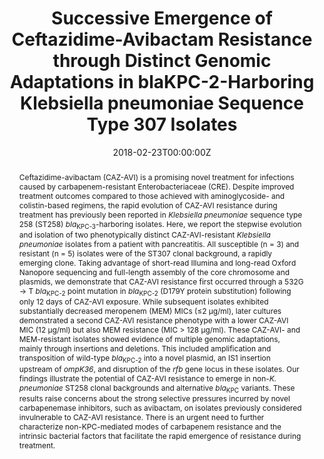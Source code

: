 ---
title: "Successive Emergence of Ceftazidime-Avibactam Resistance through Distinct Genomic Adaptations in blaKPC-2-Harboring Klebsiella pneumoniae Sequence Type 307 Isolates"
authors:
- Marla J. Giddins
- Nenad Macesic
- Medini K. Annavajhala
- Stephania Stump
- Sabrina Khan
- Thomas H. McConville
- Monica Mehta
- Angela Gomez-Simmonds
- Anne-Catrin Uhlemann
date: "2018-02-23T00:00:00Z"
doi: "10.1128/AAC.02101-17"

# Schedule page publish date (NOT publication's date).
publishDate: "2019-07-06T00:00:00Z"

# Publication type.
# Legend: 0 = Uncategorized; 1 = Conference paper; 2 = Journal article;
# 3 = Preprint / Working Paper; 4 = Report; 5 = Book; 6 = Book section;
# 7 = Thesis; 8 = Patent
publication_types: ["2"]

# Publication name and optional abbreviated publication name.
publication: "*Antimicrobial Agents and Chemotherapy*"
publication_short: "*AAC*"

abstract: ! "Ceftazidime-avibactam (CAZ-AVI) is a promising novel treatment for infections caused by carbapenem-resistant Enterobacteriaceae (CRE). Despite improved treatment outcomes compared to those achieved with aminoglycoside- and colistin-based regimens, the rapid evolution of CAZ-AVI resistance during treatment has previously been reported in *Klebsiella pneumoniae* sequence type 258 (ST258) *bla*<sub>KPC-3</sub>-harboring isolates. Here, we report the stepwise evolution and isolation of two phenotypically distinct CAZ-AVI-resistant *Klebsiella pneumoniae* isolates from a patient with pancreatitis. All susceptible (n = 3) and resistant (n = 5) isolates were of the ST307 clonal background, a rapidly emerging clone. Taking advantage of short-read Illumina and long-read Oxford Nanopore sequencing and full-length assembly of the core chromosome and plasmids, we demonstrate that CAZ-AVI resistance first occurred through a 532G → T *bla*<sub>KPC-2</sub> point mutation in *bla*<sub>KPC-2</sub> (D179Y protein substitution) following only 12 days of CAZ-AVI exposure. While subsequent isolates exhibited substantially decreased meropenem (MEM) MICs (≤2 μg/ml), later cultures demonstrated a second CAZ-AVI resistance phenotype with a lower CAZ-AVI MIC (12 μg/ml) but also MEM resistance (MIC > 128 μg/ml). These CAZ-AVI- and MEM-resistant isolates showed evidence of multiple genomic adaptations, mainly through insertions and deletions. This included amplification and transposition of wild-type *bla*<sub>KPC-2</sub> into a novel plasmid, an IS1 insertion upstream of *ompK36*, and disruption of the *rfb* gene locus in these isolates. Our findings illustrate the potential of CAZ-AVI resistance to emerge in non-*K. pneumoniae* ST258 clonal backgrounds and alternative *bla*<sub>KPC</sub> variants. These results raise concerns about the strong selective pressures incurred by novel carbapenemase inhibitors, such as avibactam, on isolates previously considered invulnerable to CAZ-AVI resistance. There is an urgent need to further characterize non-KPC-mediated modes of carbapenem resistance and the intrinsic bacterial factors that facilitate the rapid emergence of resistance during treatment."

# Summary. An optional shortened abstract.
summary: ! "Multiple genomic adaptations, primarily insertions and deletions, were linked to successive emergence of CAZ-AVI- and MEM-resistance in *bla*<sub>KPC-2</sub>-harboring *Klebsiella pneumoniae* ST258."

tags:
- pathogen genomics
- multidrug resistance

featured: false

links:
 - name: "Cite"
   url: "citation.bib"
url_pdf: ''
url_code: ''
url_dataset: ''
url_poster: ''
url_project: ''
url_slides: ''
url_source: ''
url_video: ''

# Featured image
# To use, add an image named `featured.jpg/png` to your page's folder. 
image:
  caption: ''
  focal_point: "Smart"
  preview_only: false

# Associated Projects (optional).
#   Associate this publication with one or more of your projects.
#   Simply enter your project's folder or file name without extension.
#   E.g. `internal-project` references `content/project/internal-project/index.md`.
#   Otherwise, set `projects: []`.
projects: ['multidrug-resistance']

# Slides (optional).
#   Associate this publication with Markdown slides.
#   Simply enter your slide deck's filename without extension.
#   E.g. `slides: "example"` references `content/slides/example/index.md`.
#   Otherwise, set `slides: ""`.
slides: ""

---